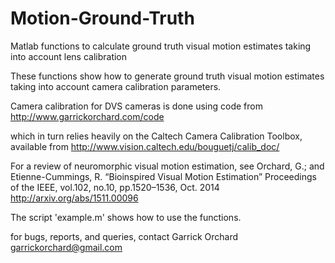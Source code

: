 # Motion-Ground-Truth
Matlab functions to calculate ground truth visual motion estimates taking into account lens calibration

These functions show how to generate ground truth visual motion estimates taking into account camera calibration parameters.

Camera calibration for DVS cameras is done using code from 
http://www.garrickorchard.com/code

which in turn relies heavily on the Caltech Camera Calibration Toolbox, available from 
http://www.vision.caltech.edu/bouguetj/calib_doc/

For a review of neuromorphic visual motion estimation, see
Orchard, G.; and Etienne-Cummings, R. “Bioinspired Visual Motion Estimation” Proceedings of the IEEE, vol.102, no.10, pp.1520–1536, Oct. 2014
http://arxiv.org/abs/1511.00096


The script 'example.m' shows how to use the functions.

for bugs, reports, and queries, contact 
Garrick Orchard
garrickorchard@gmail.com